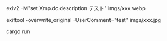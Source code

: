 exiv2 -M"set Xmp.dc.description テスト" imgs/xxx.webp

exiftool -overwrite_original -UserComment="test"  imgs/xxx.jpg

cargo run